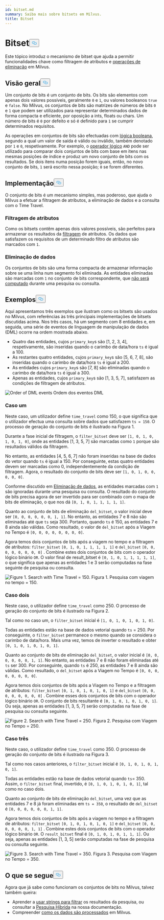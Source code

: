 ```yaml
---
id: bitset.md
summary: Saiba mais sobre bitsets em Milvus.
title: Bitset
---
```

<h1 id="Bitset" class="common-anchor-header">Bitset<button data-href="#Bitset" class="anchor-icon" translate="no">
      <svg translate="no"
        aria-hidden="true"
        focusable="false"
        height="20"
        version="1.1"
        viewBox="0 0 16 16"
        width="16"
      >
        <path
          fill="#0092E4"
          fill-rule="evenodd"
          d="M4 9h1v1H4c-1.5 0-3-1.69-3-3.5S2.55 3 4 3h4c1.45 0 3 1.69 3 3.5 0 1.41-.91 2.72-2 3.25V8.59c.58-.45 1-1.27 1-2.09C10 5.22 8.98 4 8 4H4c-.98 0-2 1.22-2 2.5S3 9 4 9zm9-3h-1v1h1c1 0 2 1.22 2 2.5S13.98 12 13 12H9c-.98 0-2-1.22-2-2.5 0-.83.42-1.64 1-2.09V6.25c-1.09.53-2 1.84-2 3.25C6 11.31 7.55 13 9 13h4c1.45 0 3-1.69 3-3.5S14.5 6 13 6z"
        ></path>
      </svg>
    </button></h1><p>Este tópico introduz o mecanismo de bitset que ajuda a permitir funcionalidades chave como filtragem de atributos e <a href="https://milvus.io/blog/2022-02-07-how-milvus-deletes-streaming-data-in-distributed-cluster.md">operações de eliminação</a> em Milvus.</p>
<h2 id="Overview" class="common-anchor-header">Visão geral<button data-href="#Overview" class="anchor-icon" translate="no">
      <svg translate="no"
        aria-hidden="true"
        focusable="false"
        height="20"
        version="1.1"
        viewBox="0 0 16 16"
        width="16"
      >
        <path
          fill="#0092E4"
          fill-rule="evenodd"
          d="M4 9h1v1H4c-1.5 0-3-1.69-3-3.5S2.55 3 4 3h4c1.45 0 3 1.69 3 3.5 0 1.41-.91 2.72-2 3.25V8.59c.58-.45 1-1.27 1-2.09C10 5.22 8.98 4 8 4H4c-.98 0-2 1.22-2 2.5S3 9 4 9zm9-3h-1v1h1c1 0 2 1.22 2 2.5S13.98 12 13 12H9c-.98 0-2-1.22-2-2.5 0-.83.42-1.64 1-2.09V6.25c-1.09.53-2 1.84-2 3.25C6 11.31 7.55 13 9 13h4c1.45 0 3-1.69 3-3.5S14.5 6 13 6z"
        ></path>
      </svg>
    </button></h2><p>Um conjunto de bits é um conjunto de bits. Os bits são elementos com apenas dois valores possíveis, geralmente <code translate="no">0</code> e <code translate="no">1</code>, ou valores booleanos <code translate="no">true</code> e <code translate="no">false</code>. No Milvus, os conjuntos de bits são matrizes de números de bits <code translate="no">0</code> e <code translate="no">1</code> que podem ser utilizados para representar determinados dados de forma compacta e eficiente, por oposição a ints, floats ou chars. Um número de bits é <code translate="no">0</code> por defeito e só é definido para <code translate="no">1</code> se cumprir determinados requisitos.</p>
<p>As operações em conjuntos de bits são efectuadas com <a href="/docs/pt/boolean.md">lógica booleana</a>, segundo a qual um valor de saída é válido ou inválido, também denotado por <code translate="no">1</code> e <code translate="no">0</code>, respetivamente. Por exemplo, o <a href="https://milvus.io/docs/v2.1.x/boolean.md#Logical-operators">operador lógico</a> <code translate="no">AND</code> pode ser utilizado para comparar dois conjuntos de bits com base em itens nas mesmas posições de índice e produz um novo conjunto de bits com os resultados. Se dois itens numa posição forem iguais, então, no novo conjunto de bits, <code translate="no">1</code> será escrito nessa posição; <code translate="no">0</code> se forem diferentes.</p>
<h2 id="Implementation" class="common-anchor-header">Implementação<button data-href="#Implementation" class="anchor-icon" translate="no">
      <svg translate="no"
        aria-hidden="true"
        focusable="false"
        height="20"
        version="1.1"
        viewBox="0 0 16 16"
        width="16"
      >
        <path
          fill="#0092E4"
          fill-rule="evenodd"
          d="M4 9h1v1H4c-1.5 0-3-1.69-3-3.5S2.55 3 4 3h4c1.45 0 3 1.69 3 3.5 0 1.41-.91 2.72-2 3.25V8.59c.58-.45 1-1.27 1-2.09C10 5.22 8.98 4 8 4H4c-.98 0-2 1.22-2 2.5S3 9 4 9zm9-3h-1v1h1c1 0 2 1.22 2 2.5S13.98 12 13 12H9c-.98 0-2-1.22-2-2.5 0-.83.42-1.64 1-2.09V6.25c-1.09.53-2 1.84-2 3.25C6 11.31 7.55 13 9 13h4c1.45 0 3-1.69 3-3.5S14.5 6 13 6z"
        ></path>
      </svg>
    </button></h2><p>O conjunto de bits é um mecanismo simples, mas poderoso, que ajuda o Milvus a efetuar a filtragem de atributos, a eliminação de dados e a consulta com o Time Travel.</p>
<h3 id="Attribute-filtering" class="common-anchor-header">Filtragem de atributos</h3><p>Como os bitsets contêm apenas dois valores possíveis, são perfeitos para armazenar os resultados da <a href="https://milvus.io/docs/v2.1.x/hybridsearch.md">filtragem</a> de atributos. Os dados que satisfazem os requisitos de um determinado filtro de atributos são marcados com <code translate="no">1</code>.</p>
<h3 id="Data-deletion" class="common-anchor-header">Eliminação de dados</h3><p>Os conjuntos de bits são uma forma compacta de armazenar informação sobre se uma linha num segmento foi eliminada. As entidades eliminadas são marcadas com <code translate="no">1</code> no conjunto de bits correspondente, que <a href="https://milvus.io/blog/deleting-data-in-milvus.md">não será computado</a> durante uma pesquisa ou consulta.</p>
<h2 id="Examples" class="common-anchor-header">Exemplos<button data-href="#Examples" class="anchor-icon" translate="no">
      <svg translate="no"
        aria-hidden="true"
        focusable="false"
        height="20"
        version="1.1"
        viewBox="0 0 16 16"
        width="16"
      >
        <path
          fill="#0092E4"
          fill-rule="evenodd"
          d="M4 9h1v1H4c-1.5 0-3-1.69-3-3.5S2.55 3 4 3h4c1.45 0 3 1.69 3 3.5 0 1.41-.91 2.72-2 3.25V8.59c.58-.45 1-1.27 1-2.09C10 5.22 8.98 4 8 4H4c-.98 0-2 1.22-2 2.5S3 9 4 9zm9-3h-1v1h1c1 0 2 1.22 2 2.5S13.98 12 13 12H9c-.98 0-2-1.22-2-2.5 0-.83.42-1.64 1-2.09V6.25c-1.09.53-2 1.84-2 3.25C6 11.31 7.55 13 9 13h4c1.45 0 3-1.69 3-3.5S14.5 6 13 6z"
        ></path>
      </svg>
    </button></h2><p>Aqui apresentamos três exemplos que ilustram como os bitsets são usados no Milvus, com referências às três principais implementações de bitsets discutidas acima. Nos três casos, há um segmento com 8 entidades e, em seguida, uma série de eventos de linguagem de manipulação de dados (DML) ocorre na ordem mostrada abaixo.</p>
<ul>
<li>Quatro das entidades, cujos <code translate="no">primary_key</code>s são [1, 2, 3, 4], respetivamente, são inseridas quando o carimbo de data/hora <code translate="no">ts</code> é igual a 100.</li>
<li>As restantes quatro entidades, cujos <code translate="no">primary_key</code>s são [5, 6, 7, 8], são inseridas quando o carimbo de data/hora <code translate="no">ts</code> é igual a 200.</li>
<li>As entidades cujos <code translate="no">primary_key</code>s são [7, 8] são eliminadas quando o carimbo de data/hora <code translate="no">ts</code> é igual a 300.</li>
<li>Apenas as entidades, cujos <code translate="no">primary_key</code>s são [1, 3, 5, 7], satisfazem as condições de filtragem de atributos.</li>
</ul>
<p>
  
   <span class="img-wrapper"> <img translate="no" src="/docs/v2.6.x/assets/bitset_0.svg" alt="Order of DML events" class="doc-image" id="order-of-dml-events" />
   </span> <span class="img-wrapper"> <span>Ordem dos eventos DML</span> </span></p>
<h3 id="Case-one" class="common-anchor-header">Caso um</h3><p>Neste caso, um utilizador define <code translate="no">time_travel</code> como 150, o que significa que o utilizador efectua uma consulta sobre dados que satisfazem <code translate="no">ts = 150</code>. O processo de geração do conjunto de bits é ilustrado na Figura 1.</p>
<p>Durante a fase inicial de filtragem, o <code translate="no">filter_bitset</code> deve ser <code translate="no">[1, 0, 1, 0, 1, 0, 1, 0]</code>, onde as entidades [1, 3, 5, 7] são marcadas como <code translate="no">1</code> porque são resultados válidos da filtragem.</p>
<p>No entanto, as entidades [4, 5, 6, 7] não foram inseridas na base de dados do vetor quando <code translate="no">ts</code> é igual a 150. Por conseguinte, estas quatro entidades devem ser marcadas como 0, independentemente da condição de filtragem. Agora, o resultado do conjunto de bits deve ser <code translate="no">[1, 0, 1, 0, 0, 0, 0, 0]</code>.</p>
<p>Conforme discutido em <a href="#data-deletion">Eliminação de dados</a>, as entidades marcadas com <code translate="no">1</code> são ignoradas durante uma pesquisa ou consulta. O resultado do conjunto de bits precisa agora de ser invertido para ser combinado com o mapa de bits de eliminação, o que nos dá <code translate="no">[0, 1, 0, 1, 1, 1, 1, 1]</code>.</p>
<p>Quanto ao conjunto de bits de eliminação <code translate="no">del_bitset</code>, o valor inicial deve ser <code translate="no">[0, 0, 0, 0, 0, 0, 1, 1]</code>. No entanto, as entidades 7 e 8 não são eliminadas até que <code translate="no">ts</code> seja 300. Portanto, quando <code translate="no">ts</code> é 150, as entidades 7 e 8 ainda são válidas. Como resultado, o valor de <code translate="no">del_bitset</code> após a Viagem no Tempo é <code translate="no">[0, 0, 0, 0, 0, 0, 0, 0]</code>.</p>
<p>Agora temos dois conjuntos de bits após a viagem no tempo e a filtragem de atributos: <code translate="no">filter_bitset</code> <code translate="no">[0, 1, 0, 1, 1, 1, 1, 1]</code> e <code translate="no">del_bitset</code> <code translate="no">[0, 0, 0, 0, 0, 0, 0, 0]</code> .  Combine estes dois conjuntos de bits com o operador lógico binário <code translate="no">OR</code>. O valor final de result_bitset é <code translate="no">[0, 1, 0, 1, 1, 1, 1, 1]</code>, o que significa que apenas as entidades 1 e 3 serão computadas na fase seguinte de pesquisa ou consulta.</p>
<p>
 <span class="img-wrapper">
   <img translate="no" src="/docs/v2.6.x/assets/bitset_1.jpg" alt="Figure 1. Search with Time Travel = 150." class="doc-image" id="figure-1.-search-with-time-travel-=-150." />
   <span>Figura 1. Pesquisa com viagem no tempo = 150</span>. </span></p>
<h3 id="Case-two" class="common-anchor-header">Caso dois</h3><p>Neste caso, o utilizador define <code translate="no">time_travel</code> como 250. O processo de geração do conjunto de bits é ilustrado na Figura 2.</p>
<p>Tal como no caso um, o <code translate="no">filter_bitset</code> inicial é <code translate="no">[1, 0, 1, 0, 1, 0, 1, 0]</code>.</p>
<p>Todas as entidades estão na base de dados vetorial quando <code translate="no">ts</code> = 250. Por conseguinte, o <code translate="no">filter_bitset</code> permanece o mesmo quando se considera o carimbo de data/hora. Mais uma vez, temos de inverter o resultado e obter <code translate="no">[0, 1, 0, 1, 0, 1, 0, 1]</code>.</p>
<p>Quanto ao conjunto de bits de eliminação <code translate="no">del_bitset</code>, o valor inicial é <code translate="no">[0, 0, 0, 0, 0, 0, 1, 1]</code>. No entanto, as entidades 7 e 8 não foram eliminadas até <code translate="no">ts</code> ser 300. Por conseguinte, quando <code translate="no">ts</code> é 250, as entidades 7 e 8 ainda são válidas. Como resultado, o <code translate="no">del_bitset</code> após a Viagem no Tempo é <code translate="no">[0, 0, 0, 0, 0, 0, 0, 0]</code>.</p>
<p>Agora temos dois conjuntos de bits após a Viagem no Tempo e a filtragem de atributos: <code translate="no">filter_bitset</code> <code translate="no">[0, 1, 0, 1, 0, 1, 0, 1]</code> e <code translate="no">del_bitset</code> <code translate="no">[0, 0, 0, 0, 0, 0, 0, 0]</code> . Combine esses dois conjuntos de bits com o operador lógico binário <code translate="no">OR</code>. O conjunto de bits resultante é <code translate="no">[0, 1, 0, 1, 0, 1, 0, 1]</code>. Ou seja, apenas as entidades [1, 3, 5, 7] serão computadas na fase de pesquisa ou consulta seguinte.</p>
<p>
 <span class="img-wrapper">
   <img translate="no" src="/docs/v2.6.x/assets/bitset_2.jpg" alt="Figure 2. Search with Time Travel = 250." class="doc-image" id="figure-2.-search-with-time-travel-=-250." />
   <span>Figura 2. Pesquisa com Viagem no Tempo = 250</span>. </span></p>
<h3 id="Case-three" class="common-anchor-header">Caso três</h3><p>Neste caso, o utilizador define <code translate="no">time_travel</code> como 350. O processo de geração do conjunto de bits é ilustrado na Figura 3.</p>
<p>Tal como nos casos anteriores, o <code translate="no">filter_bitset</code> inicial é <code translate="no">[0, 1, 0, 1, 0, 1, 0, 1]</code>.</p>
<p>Todas as entidades estão na base de dados vetorial quando <code translate="no">ts</code>= 350. Assim, o <code translate="no">filter_bitset</code> final, invertido, é <code translate="no">[0, 1, 0, 1, 0, 1, 0, 1]</code>, tal como no caso dois.</p>
<p>Quanto ao conjunto de bits de eliminação <code translate="no">del_bitset</code>, uma vez que as entidades 7 e 8 já foram eliminadas em <code translate="no">ts = 350</code>, o resultado de <code translate="no">del_bitset</code> é <code translate="no">[0, 0, 0, 0, 0, 0, 1, 1]</code>.</p>
<p>Agora temos dois conjuntos de bits após a viagem no tempo e a filtragem de atributos: <code translate="no">filter_bitset</code> <code translate="no">[0, 1, 0, 1, 0, 1, 0, 1]</code> e <code translate="no">del_bitset</code> <code translate="no">[0, 0, 0, 0, 0, 0, 1, 1]</code> .  Combine estes dois conjuntos de bits com o operador lógico binário <code translate="no">OR</code>. O <code translate="no">result_bitset</code> final é <code translate="no">[0, 1, 0, 1, 0, 1, 1, 1]</code>. Ou seja, apenas as entidades [1, 3, 5] serão computadas na fase de pesquisa ou consulta seguinte.</p>
<p>
 <span class="img-wrapper">
   <img translate="no" src="/docs/v2.6.x/assets/bitset_3.jpg" alt="Figure 3. Search with Time Travel = 350." class="doc-image" id="figure-3.-search-with-time-travel-=-350." />
   <span>Figura 3. Pesquisa com Viagem no Tempo = 350</span>. </span></p>
<h2 id="Whats-next" class="common-anchor-header">O que se segue<button data-href="#Whats-next" class="anchor-icon" translate="no">
      <svg translate="no"
        aria-hidden="true"
        focusable="false"
        height="20"
        version="1.1"
        viewBox="0 0 16 16"
        width="16"
      >
        <path
          fill="#0092E4"
          fill-rule="evenodd"
          d="M4 9h1v1H4c-1.5 0-3-1.69-3-3.5S2.55 3 4 3h4c1.45 0 3 1.69 3 3.5 0 1.41-.91 2.72-2 3.25V8.59c.58-.45 1-1.27 1-2.09C10 5.22 8.98 4 8 4H4c-.98 0-2 1.22-2 2.5S3 9 4 9zm9-3h-1v1h1c1 0 2 1.22 2 2.5S13.98 12 13 12H9c-.98 0-2-1.22-2-2.5 0-.83.42-1.64 1-2.09V6.25c-1.09.53-2 1.84-2 3.25C6 11.31 7.55 13 9 13h4c1.45 0 3-1.69 3-3.5S14.5 6 13 6z"
        ></path>
      </svg>
    </button></h2><p>Agora que já sabe como funcionam os conjuntos de bits no Milvus, talvez também queira:</p>
<ul>
<li>Aprender a <a href="https://milvus.io/blog/2022-08-08-How-to-use-string-data-to-empower-your-similarity-search-applications.md">usar strings para filtrar</a> os resultados da pesquisa, ou consultar a <a href="https://milvus.io/docs/hybridsearch.md">Pesquisa Híbrida</a> na nossa documentação.</li>
<li>Compreender <a href="https://milvus.io/docs/v2.1.x/data_processing.md">como os dados são processados</a> em Milvus.</li>
</ul>

